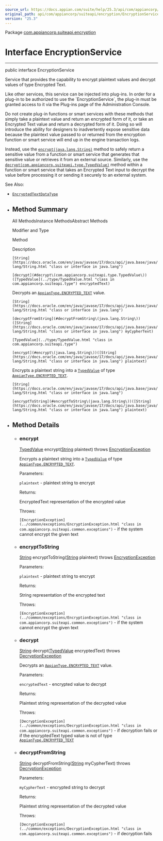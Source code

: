 ```yaml
---
source_url: https://docs.appian.com/suite/help/25.3/api/com/appiancorp/suiteapi/encryption/EncryptionService.html
original_path: api/com/appiancorp/suiteapi/encryption/EncryptionService.html
version: "25.3"
---
```


Package [com.appiancorp.suiteapi.encryption](package-summary.html)

# Interface EncryptionService

* * *

public interface EncryptionService

Service that provides the capability to encrypt plaintext values and decrypt values of type Encrypted Text.

Like other services, this service can be injected into plug-ins. In order for a plug-in to be authorized to use the \`EncryptionService\`, the plug-in must be granted access to it via the Plug-ins page of the Administration Console.

Do not create plug-in functions or smart services with these methods that simply take a plaintext value and return an encrypted form of it, or take an Encrypted Text value and return a decrypted form of it. Doing so will introduce the ability for designers to inadvertently expose sensitive data because the plaintext value passed to or returned from the encryption function or smart service will end up in the engine transaction logs.

Instead, use the [`encrypt(java.lang.String)`](#encrypt\(java.lang.String\)) method to safely return a sensitive value from a function or smart service that generates that sensitive value or retrieves it from an external source. Similarly, use the [`decrypt(com.appiancorp.suiteapi.type.TypedValue)`](#decrypt\(com.appiancorp.suiteapi.type.TypedValue\)) method within a function or smart service that takes an Encrypted Text input to decrypt the value before processing it or sending it securely to an external system.

See Also:

-   [`EncryptedTextDataType`](EncryptedTextDataType.html "annotation interface in com.appiancorp.suiteapi.encryption")

-   ## Method Summary

    All MethodsInstance MethodsAbstract Methods

    Modifier and Type

    Method

    Description

    `[String](https://docs.oracle.com/en/java/javase/17/docs/api/java.base/java/lang/String.html "class or interface in java.lang")`

    `[decrypt](#decrypt\(com.appiancorp.suiteapi.type.TypedValue\))([TypedValue](../type/TypedValue.html "class in com.appiancorp.suiteapi.type") encryptedText)`

    Decrypts an [`AppianType.ENCRYPTED_TEXT`](../type/AppianType.html#ENCRYPTED_TEXT) value.

    `[String](https://docs.oracle.com/en/java/javase/17/docs/api/java.base/java/lang/String.html "class or interface in java.lang")`

    `[decryptFromString](#decryptFromString\(java.lang.String\))([String](https://docs.oracle.com/en/java/javase/17/docs/api/java.base/java/lang/String.html "class or interface in java.lang") myCypherText)`

    `[TypedValue](../type/TypedValue.html "class in com.appiancorp.suiteapi.type")`

    `[encrypt](#encrypt\(java.lang.String\))([String](https://docs.oracle.com/en/java/javase/17/docs/api/java.base/java/lang/String.html "class or interface in java.lang") plaintext)`

    Encrypts a plaintext string into a [`TypedValue`](../type/TypedValue.html "class in com.appiancorp.suiteapi.type") of type [`AppianType.ENCRYPTED_TEXT`](../type/AppianType.html#ENCRYPTED_TEXT).

    `[String](https://docs.oracle.com/en/java/javase/17/docs/api/java.base/java/lang/String.html "class or interface in java.lang")`

    `[encryptToString](#encryptToString\(java.lang.String\))([String](https://docs.oracle.com/en/java/javase/17/docs/api/java.base/java/lang/String.html "class or interface in java.lang") plaintext)`

-   ## Method Details

    -   ### encrypt

        [TypedValue](../type/TypedValue.html "class in com.appiancorp.suiteapi.type") encrypt([String](https://docs.oracle.com/en/java/javase/17/docs/api/java.base/java/lang/String.html "class or interface in java.lang") plaintext) throws [EncryptionException](../common/exceptions/EncryptionException.html "class in com.appiancorp.suiteapi.common.exceptions")

        Encrypts a plaintext string into a [`TypedValue`](../type/TypedValue.html "class in com.appiancorp.suiteapi.type") of type [`AppianType.ENCRYPTED_TEXT`](../type/AppianType.html#ENCRYPTED_TEXT).

        Parameters:

        `plaintext` - plaintext string to encrypt

        Returns:

        EncryptedText representation of the encrypted value

        Throws:

        `[EncryptionException](../common/exceptions/EncryptionException.html "class in com.appiancorp.suiteapi.common.exceptions")` - if the system cannot encrypt the given text

    -   ### encryptToString

        [String](https://docs.oracle.com/en/java/javase/17/docs/api/java.base/java/lang/String.html "class or interface in java.lang") encryptToString([String](https://docs.oracle.com/en/java/javase/17/docs/api/java.base/java/lang/String.html "class or interface in java.lang") plaintext) throws [EncryptionException](../common/exceptions/EncryptionException.html "class in com.appiancorp.suiteapi.common.exceptions")

        Parameters:

        `plaintext` - plaintext string to encrypt

        Returns:

        String representation of the encrypted text

        Throws:

        `[EncryptionException](../common/exceptions/EncryptionException.html "class in com.appiancorp.suiteapi.common.exceptions")` - if the system cannot encrypt the given text

    -   ### decrypt

        [String](https://docs.oracle.com/en/java/javase/17/docs/api/java.base/java/lang/String.html "class or interface in java.lang") decrypt([TypedValue](../type/TypedValue.html "class in com.appiancorp.suiteapi.type") encryptedText) throws [DecryptionException](../common/exceptions/DecryptionException.html "class in com.appiancorp.suiteapi.common.exceptions")

        Decrypts an [`AppianType.ENCRYPTED_TEXT`](../type/AppianType.html#ENCRYPTED_TEXT) value.

        Parameters:

        `encryptedText` - encrypted value to decrypt

        Returns:

        Plaintext string representation of the decrypted value

        Throws:

        `[DecryptionException](../common/exceptions/DecryptionException.html "class in com.appiancorp.suiteapi.common.exceptions")` - if decryption fails or if the encryptedText typed value is not of type [`AppianType.ENCRYPTED_TEXT`](../type/AppianType.html#ENCRYPTED_TEXT)

    -   ### decryptFromString

        [String](https://docs.oracle.com/en/java/javase/17/docs/api/java.base/java/lang/String.html "class or interface in java.lang") decryptFromString([String](https://docs.oracle.com/en/java/javase/17/docs/api/java.base/java/lang/String.html "class or interface in java.lang") myCypherText) throws [DecryptionException](../common/exceptions/DecryptionException.html "class in com.appiancorp.suiteapi.common.exceptions")

        Parameters:

        `myCypherText` - encrypted string to decrypt

        Returns:

        Plaintext string representation of the decrypted value

        Throws:

        `[DecryptionException](../common/exceptions/DecryptionException.html "class in com.appiancorp.suiteapi.common.exceptions")` - if decryption fails